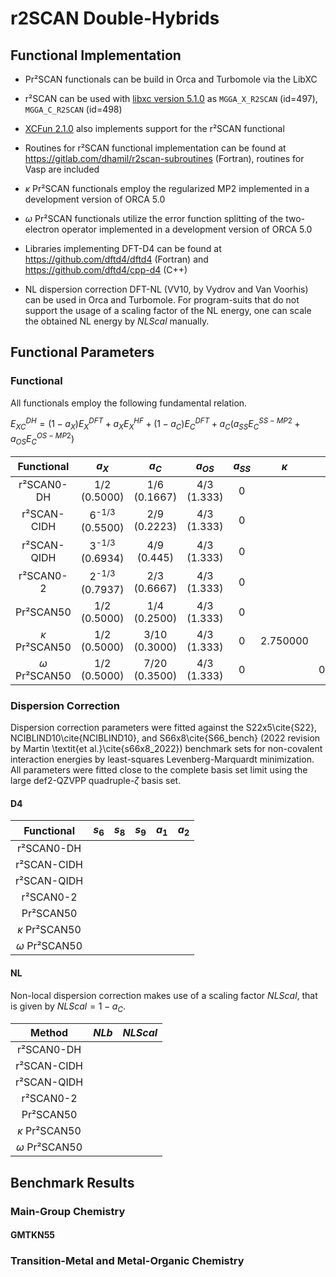 # r2SCAN Double-Hybrids

## Functional Implementation

- Pr²SCAN functionals can be build in Orca and Turbomole via the LibXC
- r²SCAN can be used with [libxc version 5.1.0](https://www.tddft.org/programs/libxc/changes/#510---2021-01-19) as `MGGA_X_R2SCAN` (id=497), `MGGA_C_R2SCAN` (id=498)
- [XCFun 2.1.0](https://github.com/dftlibs/xcfun/releases/tag/v2.1.0) also implements support for the r²SCAN functional
- Routines for r²SCAN functional implementation can be found at https://gitlab.com/dhamil/r2scan-subroutines (Fortran), routines for Vasp are included

- $\kappa$ Pr²SCAN functionals employ the regularized MP2 implemented in a development version of ORCA 5.0
- $\omega$ Pr²SCAN functionals utilize the error function splitting of the two-electron operator implemented in a development version of ORCA 5.0

- Libraries implementing DFT-D4 can be found at https://github.com/dftd4/dftd4 (Fortran) and https://github.com/dftd4/cpp-d4 (C++)
- NL dispersion correction DFT-NL (VV10, by Vydrov and Van Voorhis) can be used in Orca and Turbomole. For program-suits that do not support the usage of a scaling factor of the NL energy, one can scale the obtained NL energy by $NLScal$ manually.

## Functional Parameters

### Functional

All functionals employ the following fundamental relation.

$E_{XC}^{DH} = (1-a_{X})E_{X}^{DFT} + a_{X}E_{X}^{HF} + (1-a_{C})E_{C}^{DFT} + a_{C}(a_{SS}E_{C}^{SS-MP2}+a_{OS}E_{C}^{OS-MP2})$


| Functional | $a_X$ | $a_C$ | $a_{OS}$ | $a_{SS}$ | $\kappa$ | $\omega$ | 
| :---: | :---: | :---: | :---: | :---: | :---: | :---: |
|r²SCAN0-DH	|	1/2	<br>(0.5000)	|	1/6 <br>(0.1667) |	4/3 <br>(1.333)	|	0	|  |  |
|r²SCAN-CIDH	|	6<sup>-1/3</sup>	<br>(0.5500)	|	2/9 <br>(0.2223) |	4/3	 <br>(1.333)|	0	|  |  |
|r²SCAN-QIDH	|	3<sup>-1/3</sup>	<br>(0.6934)	|	4/9 <br>(0.445) |	4/3 <br>(1.333)	|	0	|  |  |
|r²SCAN0-2	|	2<sup>-1/3</sup>	<br>(0.7937)	|	2/3 <br>(0.6667) |	4/3 <br>(1.333)	|	0	|  |  |
|Pr²SCAN50	|	1/2	<br>(0.5000)	|	1/4 <br>(0.2500)	|	4/3 <br>(1.333)	|	0	|  |  |
|$\kappa$ Pr²SCAN50	|	1/2	<br>(0.5000)	|	3/10 <br>(0.3000)	|	4/3 <br>(1.333)	|	0	| 2.750000 |  |
|$\omega$ Pr²SCAN50	|	1/2	<br>(0.5000)	|	7/20 <br>(0.3500)	|	4/3 <br>(1.333)	|	0	|  | 0.214013 |

### Dispersion Correction

Dispersion correction parameters were fitted against the S22x5\cite{S22}, NCIBLIND10\cite{NCIBLIND10}, and S66x8\cite{S66_bench} (2022 revision by Martin \textit{et al.}\cite{s66x8_2022}) benchmark sets for non-covalent interaction energies by least-squares Levenberg-Marquardt minimization. All parameters were fitted close to the complete basis set limit using the large def2-QZVPP quadruple-$\zeta$ basis set.

#### D4
| Functional | $s_6$ | $s_8$ | $s_9$ | $a_1$ | $a_2$ |
| :---: | :---: | :---: | :---: | :---: | :---: |
|r²SCAN0-DH	|  |  |  |  |  |
|r²SCAN-CIDH	|  |  |  |  |  |
|r²SCAN-QIDH	|  |  |  |  |  |
|r²SCAN0-2	|  |  |  |  |  | |
|Pr²SCAN50	|  |  |  |  |  |
|$\kappa$ Pr²SCAN50	|  |  |  |  |  |
|$\omega$ Pr²SCAN50	|  |  |  |  |  |

#### NL
Non-local dispersion correction makes use of a scaling factor $NLScal$, that is given by $NLScal=1-a_C$.

| Method | $NLb$ | $NLScal$ |
| :---: | :---: | :---: |
|r²SCAN0-DH	|  |	 |
|r²SCAN-CIDH	|  |	 |
|r²SCAN-QIDH	|  |	 |
|r²SCAN0-2	|  |	 |
|Pr²SCAN50	|  |	 |
|$\kappa$ Pr²SCAN50	|  |	 |
|$\omega$ Pr²SCAN50	|  |	 |


## Benchmark Results

### Main-Group Chemistry

#### GMTKN55

### Transition-Metal and Metal-Organic Chemistry
